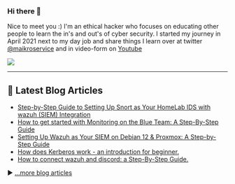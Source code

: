 ### Hi there 👋


Nice to meet you :) 
I'm an ethical hacker who focuses on educating other people to learn the in's and out's of cyber security. 
I started my journey in April 2021 next to my day job and share things I learn over at twitter [@maikroservice](https://twitter.com/maikroservice) and in video-form on [Youtube](https://youtube.com/@maikroservice)

![](https://komarev.com/ghpvc/?username=maikroservice&color=brightgreen)

---
## 📘 Latest Blog Articles

<!-- BLOG-POST-LIST:START -->
- [Step-by-Step Guide to Setting Up Snort as Your HomeLab IDS with wazuh &lpar;SIEM&rpar; Integration](https://maikroservice.com/step-by-step-guide-to-setting-up-snort-as-your-homelab-ids-with-wazuh-siem-integration)
- [How to get started with Monitoring on the Blue Team: A Step-By-Step Guide](https://maikroservice.com/how-to-get-started-with-monitoring-on-the-blue-team-a-step-by-step-guide)
- [Setting Up Wazuh as Your SIEM on Debian 12 &amp; Proxmox: A Step-by-Step Guide](https://maikroservice.com/setting-up-wazuh-as-your-siem-on-debian-12-proxmox-a-step-by-step-guide)
- [How does Kerberos work - an introduction for beginner.](https://maikroservice.com/how-does-kerberos-work-an-introduction-for-beginner)
- [How to connect wazuh and discord: a Step-By-Step Guide.](https://maikroservice.com/how-to-connect-wazuh-and-discord-a-step-by-step-guide)
<!-- BLOG-POST-LIST:END -->

▶ [...more blog articles](https://maikroservice.com)

<!--
**maikroservice/maikroservice** is a ✨ _special_ ✨ repository because its `README.md` (this file) appears on your GitHub profile.

Here are some ideas to get you started:

- 🔭 I’m currently working on portfolio projects to 
- 🌱 I’m currently learning ...
- 👯 I’m looking to collaborate on ...
- 🤔 I’m looking for help with ...
- 💬 Ask me about ...
- 📫 How to reach me: ...
- 😄 Pronouns: ...
- ⚡ Fun fact: ...
-->
